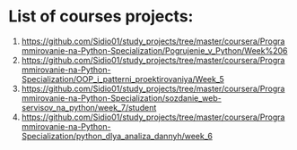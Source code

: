 List of courses projects:
=========================
1) https://github.com/Sidio01/study_projects/tree/master/coursera/Programmirovanie-na-Python-Specialization/Pogrujenie_v_Python/Week%206
2) https://github.com/Sidio01/study_projects/tree/master/coursera/Programmirovanie-na-Python-Specialization/OOP_i_patterni_proektirovaniya/Week_5
3) https://github.com/Sidio01/study_projects/tree/master/coursera/Programmirovanie-na-Python-Specialization/sozdanie_web-servisov_na_python/week_7/student
4) https://github.com/Sidio01/study_projects/tree/master/coursera/Programmirovanie-na-Python-Specialization/python_dlya_analiza_dannyh/week_6